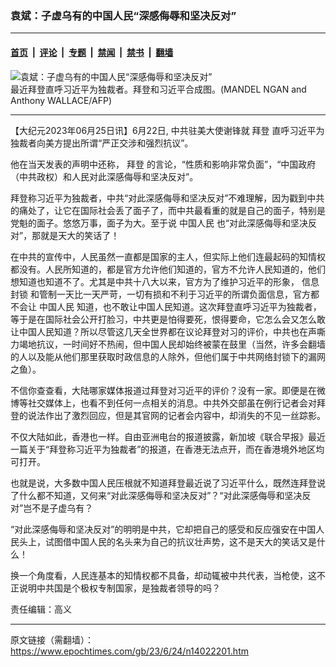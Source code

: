 ### 袁斌：子虚乌有的中国人民“深感侮辱和坚决反对”

---

#### [首页](../../../..?n14022201) &nbsp;|&nbsp; [评论](../../../../../epoch-comment?n14022201) &nbsp;|&nbsp; [专题](../../../../../epoch-special?n14022201) &nbsp;|&nbsp; [禁闻](../../../../../epoch-news?n14022201) &nbsp;|&nbsp; [禁书](../../../../../books?n14022201) &nbsp;|&nbsp; [翻墙](https://github.com/gfw-breaker/nogfw/blob/master/README.md?n14022201)


<div><img alt="袁斌：子虚乌有的中国人民“深感侮辱和坚决反对”" class="attachment-djy_600_400 size-djy_600_400 wp-post-image" src="https://i.epochtimes.com/assets/uploads/2021/11/id13369254-000_9BN3XR-600x400.jpg"/>
<div class="caption">
 最近拜登直呼习近平为独裁者。拜登和习近平合成图。(MANDEL NGAN and Anthony WALLACE/AFP)
</div></div><hr/><div class="post_content" id="artbody" itemprop="articleBody">
 <!-- article content begin -->
 <p>
  【大纪元2023年06月25日讯】6月22日, 中共驻美大使谢锋就
  <ok href="https://www.epochtimes.com/gb/tag/%E6%8B%9C%E7%99%BB.html">
   拜登
  </ok>
  直呼习近平为独裁者向美方提出所谓“严正交涉和强烈抗议”。
 </p>
 <p>
  他在当天发表的声明中还称，
  <ok href="https://www.epochtimes.com/gb/tag/%E6%8B%9C%E7%99%BB.html">
   拜登
  </ok>
  的言论，“性质和影响非常负面”，“中国政府（中共政权）和人民对此深感侮辱和坚决反对”。
 </p>
 <p>
  拜登称习近平为独裁者，中共“对此深感侮辱和坚决反对”不难理解，因为戳到中共的痛处了，让它在国际社会丢了面子了，而中共最看重的就是自己的面子，特别是党魁的面子。悠悠万事，面子为大。至于说
  <ok href="https://www.epochtimes.com/gb/tag/%E4%B8%AD%E5%9B%BD%E4%BA%BA%E6%B0%91.html">
   中国人民
  </ok>
  也“对此深感侮辱和坚决反对”，那就是天大的笑话了！
 </p>
 <p>
  在中共的宣传中，人民虽然一直都是国家的主人，但实际上他们连最起码的知情权都没有。人民所知道的，都是官方允许他们知道的，官方不允许人民知道的，他们想知道也知道不了。尤其是中共十八大以来，官方为了维护习近平的形象，
  <ok href="https://www.epochtimes.com/gb/tag/%E4%BF%A1%E6%81%AF%E5%B0%81%E9%94%81.html">
   信息封锁
  </ok>
  和管制一天比一天严苛，一切有损和不利于习近平的所谓负面信息，官方都不会让
  <ok href="https://www.epochtimes.com/gb/tag/%E4%B8%AD%E5%9B%BD%E4%BA%BA%E6%B0%91.html">
   中国人民
  </ok>
  知道，也不敢让中国人民知道。这次拜登直呼习近平为独裁者，等于是在国际社会公开打脸习，中共更是怕得要死，恨得要命，它怎么会又怎么敢让中国人民知道？所以尽管这几天全世界都在议论拜登对习的评价，中共也在声嘶力竭地抗议，一时间好不热闹，但中国人民却始终被蒙在鼓里（当然，许多会翻墙的人以及能从他们那里获取时政信息的人除外，但他们属于中共网络封锁下的漏网之鱼）。
 </p>
 <p>
  不信你查查看，大陆哪家媒体报道过拜登对习近平的评价？没有一家。即便是在微博等社交媒体上，也看不到任何一点相关的消息。中共外交部虽在例行记者会对拜登的说法作出了激烈回应，但是其官网的记者会内容中，却消失的不见一丝踪影。
 </p>
 <p>
  不仅大陆如此，香港也一样。自由亚洲电台的报道披露，新加坡《联合早报》最近一篇关于“拜登称习近平为独裁者”的报道，在香港无法点开，而在香港境外地区均可打开。
 </p>
 <p>
  也就是说，大多数中国人民压根就不知道拜登最近说了习近平什么，既然连拜登说了什么都不知道，又何来“对此深感侮辱和坚决反对”？“对此深感侮辱和坚决反对”岂不是子虚乌有？
 </p>
 <p>
  “对此深感侮辱和坚决反对”的明明是中共，它却把自己的感受和反应强安在中国人民头上，试图借中国人民的名头来为自己的抗议壮声势，这不是天大的笑话又是什么！
 </p>
 <p>
  换一个角度看，人民连基本的知情权都不具备，却动辄被中共代表，当枪使，这不正说明中共国是个极权专制国家，是独裁者领导的吗？
 </p>
 <p>
  责任编辑：高义
 </p>
 <!-- article content end -->
 <div id="below_article_ad">
 </div>
</div>


---

原文链接（需翻墙）：https://www.epochtimes.com/gb/23/6/24/n14022201.htm